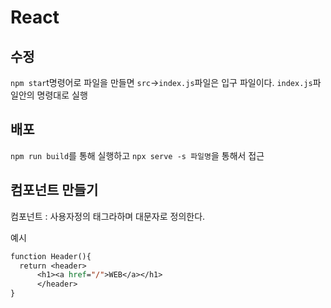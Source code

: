 # React

## 수정
`npm star`t명령어로 파일을 만들면 `src`->`index.js`파일은 입구 파일이다.
`index.js`파일안의 명령대로 실행

## 배포
`npm run build`를 통해 실행하고 `npx serve -s 파일명`을 통해서 접근

## 컴포넌트 만들기
컴포넌트 : 사용자정의 태그라하며 대문자로 정의한다.

예시
```jsp
function Header(){
  return <header>
      <h1><a href="/">WEB</a></h1>
      </header>
}
```
